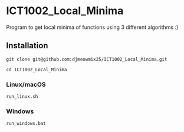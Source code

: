 # ICT1002_Local_Minima
Program to get local minima of functions using 3 different algorithms :)
## Installation
```
git clone git@github.com:djmeowmix25/ICT1002_Local_Minima.git

cd ICT1002_Local_Minima
```
### Linux/macOS
```
run_linux.sh
```
### Windows
```
run_windows.bat
```
